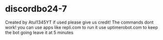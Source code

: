 # discordbo24-7
Created by Atul1345YT
if used please give us credit!
The commands dont work!
you can use apps like repli.com to run it 
use uptimerobot.com to keep the bot going leave it at 5 minutes
